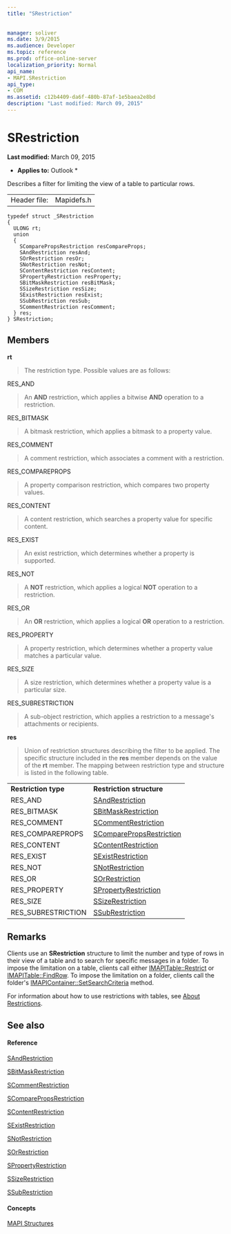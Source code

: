 ```yaml
---
title: "SRestriction"
 
 
manager: soliver
ms.date: 3/9/2015
ms.audience: Developer
ms.topic: reference
ms.prod: office-online-server
localization_priority: Normal
api_name:
- MAPI.SRestriction
api_type:
- COM
ms.assetid: c12b4409-da6f-480b-87af-1e5baea2e8bd
description: "Last modified: March 09, 2015"
---
```


# SRestriction

 **Last modified:** March 09, 2015 
  
 * **Applies to:** Outlook * 
  
Describes a filter for limiting the view of a table to particular rows. 
  
|||
|:-----|:-----|
|Header file:  <br/> |Mapidefs.h  <br/> |
   
```
typedef struct _SRestriction
{
  ULONG rt;
  union
  {
    SComparePropsRestriction resCompareProps;
    SAndRestriction resAnd;
    SOrRestriction resOr;
    SNotRestriction resNot;
    SContentRestriction resContent;
    SPropertyRestriction resProperty;
    SBitMaskRestriction resBitMask;
    SSizeRestriction resSize;
    SExistRestriction resExist;
    SSubRestriction resSub;
    SCommentRestriction resComment;
  } res;
} SRestriction;

```

## Members

 **rt**
  
> The restriction type. Possible values are as follows: 
    
RES_AND 
  
> An **AND** restriction, which applies a bitwise **AND** operation to a restriction. 
    
RES_BITMASK 
  
> A bitmask restriction, which applies a bitmask to a property value.
    
RES_COMMENT 
  
> A comment restriction, which associates a comment with a restriction.
    
RES_COMPAREPROPS 
  
> A property comparison restriction, which compares two property values.
    
RES_CONTENT 
  
> A content restriction, which searches a property value for specific content.
    
RES_EXIST 
  
> An exist restriction, which determines whether a property is supported.
    
RES_NOT 
  
> A **NOT** restriction, which applies a logical **NOT** operation to a restriction. 
    
RES_OR 
  
> An **OR** restriction, which applies a logical **OR** operation to a restriction. 
    
RES_PROPERTY 
  
> A property restriction, which determines whether a property value matches a particular value.
    
RES_SIZE 
  
> A size restriction, which determines whether a property value is a particular size.
    
RES_SUBRESTRICTION 
  
> A sub-object restriction, which applies a restriction to a message's attachments or recipients.
    
 **res**
  
> Union of restriction structures describing the filter to be applied. The specific structure included in the **res** member depends on the value of the **rt** member. The mapping between restriction type and structure is listed in the following table. 
    
|||
|:-----|:-----|
|**Restriction type** <br/> |**Restriction structure** <br/> |
|RES_AND  <br/> |[SAndRestriction](sandrestriction.md) <br/> |
|RES_BITMASK  <br/> |[SBitMaskRestriction](sbitmaskrestriction.md) <br/> |
|RES_COMMENT  <br/> |[SCommentRestriction](scommentrestriction.md) <br/> |
|RES_COMPAREPROPS  <br/> |[SComparePropsRestriction](scomparepropsrestriction.md) <br/> |
|RES_CONTENT  <br/> |[SContentRestriction](scontentrestriction.md) <br/> |
|RES_EXIST  <br/> |[SExistRestriction](sexistrestriction.md) <br/> |
|RES_NOT  <br/> |[SNotRestriction](snotrestriction.md) <br/> |
|RES_OR  <br/> |[SOrRestriction](sorrestriction.md) <br/> |
|RES_PROPERTY  <br/> |[SPropertyRestriction](spropertyrestriction.md) <br/> |
|RES_SIZE  <br/> |[SSizeRestriction](ssizerestriction.md) <br/> |
|RES_SUBRESTRICTION  <br/> |[SSubRestriction](ssubrestriction.md) <br/> |
   
## Remarks

Clients use an **SRestriction** structure to limit the number and type of rows in their view of a table and to search for specific messages in a folder. To impose the limitation on a table, clients call either [IMAPITable::Restrict](imapitable-restrict.md) or [IMAPITable::FindRow](imapitable-findrow.md). To impose the limitation on a folder, clients call the folder's [IMAPIContainer::SetSearchCriteria](imapicontainer-setsearchcriteria.md) method. 
  
For information about how to use restrictions with tables, see [About Restrictions](about-restrictions.md). 
  
## See also

#### Reference

[SAndRestriction](sandrestriction.md)
  
[SBitMaskRestriction](sbitmaskrestriction.md)
  
[SCommentRestriction](scommentrestriction.md)
  
[SComparePropsRestriction](scomparepropsrestriction.md)
  
[SContentRestriction](scontentrestriction.md)
  
[SExistRestriction](sexistrestriction.md)
  
[SNotRestriction](snotrestriction.md)
  
[SOrRestriction](sorrestriction.md)
  
[SPropertyRestriction](spropertyrestriction.md)
  
[SSizeRestriction](ssizerestriction.md)
  
[SSubRestriction](ssubrestriction.md)
#### Concepts

[MAPI Structures](mapi-structures.md)

